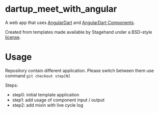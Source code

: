 # dartup_meet_with_angular

A web app that uses [AngularDart](https://webdev.dartlang.org/angular) and
[AngularDart Components](https://webdev.dartlang.org/components).

Created from templates made available by Stagehand under a BSD-style
[license](https://github.com/dart-lang/stagehand/blob/master/LICENSE).

# Usage
Repository contain different application. 
Please switch between them use command `git checkout step[N]`

Steps:
* step0: initial template application
* step1: add usage of component input / output 
* step2: add mixin with live cycle log
